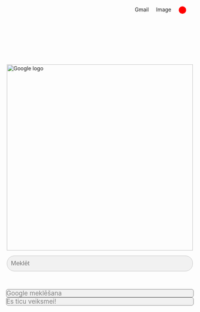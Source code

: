 <html>
<head>
<html lang="lv">
<title>Google</title>
</head>
<style>
.smaller-image {
    width: 500px;
    margin-left: auto;
    margin-right: auto;
    display: block;
    }
.class {
    width: 100px;
    margin-left: auto;
    margin-right: auto;
    display: block;
    }
.searchbar {
    width: 500px;
    border-radius: 20px;
    padding: 10px;
    font-size: 17px;
    border: 1px solid #c4c4c4;
    background: #f1f1f1;
    margin-left: auto;
    margin-right: auto;
    outline: 0;
    }
.font {
    font-family: arial, sans-serif;
    }
.button {
    width: 150 px;
    padding: 100 px;
    background: #f1f1f1;
    color: grey;
    font-size: 17px;
    border: 1px solid grey;
    cursor: pointer;
    border-radius: 5px;
    outline: 0;
    }
body {
    margin: 0;
}
#topright {
    display: flex;
    justify-content: flex-end;
    margin-top: 15px;
}
#topright a {
    margin-right: 20px;
}
#topright a.image {
    width: 20px;
    height: 20px;
    background: red;
    border-radius: 10px;
}
</style>

<body>
    <div id="topright">
        <a
class="toplink">Gmail</a>
        <a
class="toplink">Image</a>
        <a class="image"></a>
    </div>

<br>
<br>
<br>
<br>
<br>
<br>
<br>
<br>
<img class="smaller-image img-align" src="https://upload.wikimedia.org/wikipedia/commons/thumb/2/2f/Google_2015_logo.svg/1200px-Google_2015_logo.svg.png" alt="Google logo">

<center><p><input type="search" name="q" placeholder="Meklēt" class="searchbar"></center>
<br>
<br>
<div id="buttons">
<div class="button">
Google meklēšana
</div>
<div class="button">
Es ticu veiksmei!
</div>


</div>
</body>

</html>
